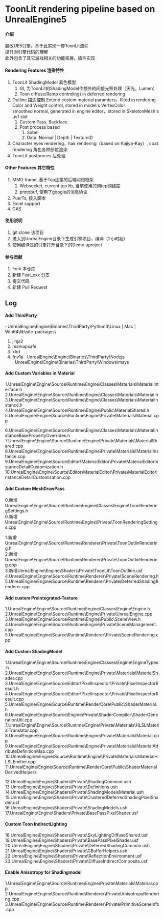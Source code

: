 # ToonLit rendering pipeline based on UnrealEngine5

#### 介绍
魔改UE5引擎，基于此实现一套ToonLit流程  
提升对引擎代码的理解  
此外包含了其它游戏相关的功能拓展，插件实现  


#### Rendering Features 渲染特性
    
1.  ToonLit ShadingModel 着色模型
    1.  GI, 为ToonLit的ShadingModel作额外的间接光照处理（天光，Lumen）
    2.  Toon diffuse(Ramp controling) in deferred rendering
2.  Outline 描边控制
    Extend custom material paramters，filted in rendering  
    Color and Weight control, stored in model's VertexColor  
    smoothed normal, generated in engine editor，stored in SkeletonMesh's uv1 slot  
    1.  Custom Pass, Backface
    2.  Post process based
        1.  Sobel
        2.  Data: Normal | Depth | TextureID
3.  Character eyes rendering，hair rendering（based on Kajiya-Kay）, coat rendering 角色各种部位渲染
4.  ToonLit postproces 后处理

#### Other Features 其它特性
1.  MMO frame, 基于Tcp连接的后端网络框架
    1. Websocket, current tcp lib, 当前使用的网tcp网络库
    2. protobuf, 使用了google的消息协议
2.  PuerTs, 接入脚本
3.  Excel support
4.  GAS


#### 使用说明

1.  git clone 该项目
2.  进入到UnrealEngine目录下生成引擎项目，编译（2小时起）
3.  使用编译过的引擎打开目录下的Demo.uproject

#### 参与贡献

1.  Fork 本仓库
2.  新建 Feat_xxx 分支
3.  提交代码
4.  新建 Pull Request


## Log

#### Add ThirdParty
· UnrealEngine\Engine\Binaries\ThirdParty\Python3\Linux | Mac | Win64\lib\site-packages\  
1. jinja2
2. markupsafe
3. xlrd
4. fnv1a
· UnrealEngine\Engine\Binaries\ThirdParty\Nodejs  
· UnrealEngine\Engine\Binaries\ThirdParty\Windows\msys  


#### Add Custom Variables in Material  
1.UnrealEngine\Engine\Source\Runtime\Engine\Classes\Materials\MaterialInterface.h  
2.UnrealEngine\Engine\Source\Runtime\Engine\Classes\Materials\Material.h  
3.UnrealEngine\Engine\Source\Runtime\Engine\Classes\Materials\MaterialInstance.h  
4.UnrealEngine\Engine\Source\Runtime\Engine\Public\MaterialShared.h  
5.UnrealEngine\Engine\Source\Runtime\Engine\Private\Materials\Material.cpp  

6.UnrealEngine\Engine\Source\Runtime\Engine\Classes\Materials\MaterialInstanceBasePropertyOverrides.h  
7.UnrealEngine\Engine\Source\Runtime\Engine\Private\Materials\MaterialShared.cpp  
8.UnrealEngine\Engine\Source\Runtime\Engine\Private\Materials\MaterialInstance.cpp  
9.UnrealEngine\Engine\Source\Editor\MaterialEditor\Private\MaterialEditorInstanceDetailCustomization.h  
10.UnrealEngine\Engine\Source\Editor\MaterialEditor\Private\MaterialEditorInstanceDetailCustomization.cpp  

#### Add Custom MeshDrawPass  
0.新增UnrealEngine\Engine\Source\Runtime\Engine\Classes\Engine\ToonRenderingSettings.h  
0.新增UnrealEngine\Engine\Source\Runtime\Engine\Private\ToonRenderingSettings.cpp  

1.新增UnrealEngine\Engine\Source\Runtime\Renderer\Private\ToonOutlinRendering.h  
2.新增UnrealEngine\Engine\Source\Runtime\Renderer\Private\ToonOutlinRendering.cpp  
3.新增UnrealEngine\Engine\Shaders\Private\ToonLit\ToonOutline.usf  
4.UnrealEngine\Engine\Source\Runtime\Renderer\Private\SceneRendering.h  
5.UnrealEngine\Engine\Source\Runtime\Renderer\Private\DeferredShadingRenderer.cpp  

#### Add custom PreIntegrated-Texture  
1.UnrealEngine\Engine\Source\Runtime\Engine\Classes\Engine\Engine.h  
2.UnrealEngine\Engine\Source\Runtime\Engine\Private\UnrealEngine.cpp  
3.UnrealEngine\Engine\Source\Runtime\Engine\Public\SceneView.h  
4.UnrealEngine\Engine\Source\Runtime\Engine\Private\SceneManagement.cpp  
5.UnrealEngine\Engine\Source\Runtime\Renderer\Private\SceneRendering.cpp  

#### Add Custom ShadingModel  
1.UnrealEngine\Engine\Source\Runtime\Engine\Classes\Engine\EngineTypes.h  
2.UnrealEngine\Engine\Source\Runtime\Engine\Private\Materials\MaterialShader.cpp  
3.UnrealEngine\Engine\Source\Editor\PixelInspector\Private\PixelInspectorResult.h  
4.UnrealEngine\Engine\Source\Editor\PixelInspector\Private\PixelInspectorResult.cpp  
5.UnrealEngine\Engine\Source\Runtime\RenderCore\Public\ShaderMaterial.h  
6.UnrealEngine\Engine\Source\Engine\Private\ShaderCompiler\ShaderGenerationUtil.cpp  
7.UnrealEngine\Engine\Source\Runtime\Engine\Private\Materials\HLSLMaterialTranslator.cpp  
8.UnrealEngine\Engine\Source\Runtime\Engine\Private\Materials\Material.cpp  
9.UnrealEngine\Engine\Source\Runtime\Engine\Private\Materials\MaterialAttributeDefinitionMap.cpp  
10.UnrealEngine\Engine\Source\Runtime\Engine\Private\Materials\MaterialHLSLEmitter.cpp  
11.UnrealEngine\Engine\Source\Runtime\RenderCore\Public\ShaderMaterialDerivedHelpers  

12.UnrealEngine\Engine\Shaders\Private\ShadingCommon.ush  
13.UnrealEngine\Engine\Shaders\Private\Definitions.ush  
14.UnrealEngine\Engine\Shaders\Private\ShadingModelsMaterial.ush  
15.UnrealEngine\Engine\Shaders\Private\ClusteredDeferredShadingPixelShader.usf  
16.UnrealEngine\Engine\Shaders\Private\ShadingModels.ush  
17.UnrealEngine\Engine\Shaders\Private\BasePassPixelShader.usf  

#### Custom Toon IndirectLighting  
18.UnrealEngine\Engine\Shaders\Private\SkyLightingDiffuseShared.usf  
19.UnrealEngine\Engine\Shaders\Private\BasePassPixelShader.usf  
20.UnrealEngine\Engine\Shaders\Private\DeferredShadingCommon.ush  
21.UnrealEngine\Engine\Shaders\Private\GBufferHelpers.ush  
22.UnrealEngine\Engine\Shaders\Private\ReflectionEnvironment.usf  
23.UnrealEngine\Engine\Shaders\Private\DiffuseIndirectComposite.usf  

#### Enable Anisotropy for Shadingmodel  
1.UnrealEngine\Engine\Source\Runtime\Engine\Private\Materials\Material.cpp  
2.UnrealEngine\Engine\Source\Runtime\Renderer\Private\AnisotropyRendering.cpp  
3.UnrealEngine\Engine\Source\Runtime\Renderer\Private\PrimitiveSceneInfo.cpp  